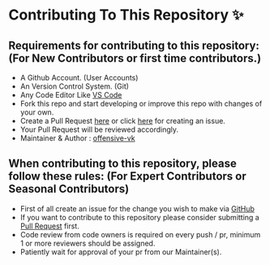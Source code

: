 # Contributing To This Repository ✨

## Requirements for contributing to this repository: (For New Contributors or first time contributors.)

- A Github Account. (User Accounts)
- An Version Control System. (Git)
- Any Code Editor Like [VS Code](https://code.visualstudio.com/download)
- Fork this repo and start developing or improve this repo with changes of your own.
- Create a Pull Request [here](https://github.com/offensive-vk/Spicy-Java/pulls) or click [here](https://github.com/offensive-vk/Spicy-Java/issues) for creating an issue.
- Your Pull Request will be reviewed accordingly.
- Maintainer & Author : [offensive-vk](https://github.com/offensive-vk/)

## When contributing to this repository, please follow these rules: (For Expert Contributors or Seasonal Contributors)

- First of all create an issue for the change you wish to make via [GitHub](https://github.com/offensive-vk/Spicy-Java/issues)
- If you want to contribute to this repository please consider submitting a [Pull Request](https://github.com/offensive-vk/Spicy-Java/pulls) first.
- Code review from code owners is required on every push / pr, minimum 1 or more reviewers should be assigned.
- Patiently wait for approval of your pr from our Maintainer(s).
